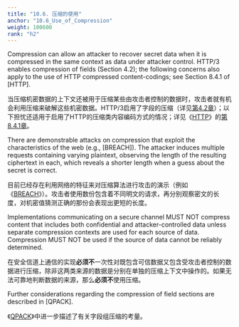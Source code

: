 ```yaml
---
title: "10.6. 压缩的使用"
anchor: "10.6_Use_of_Compression"
weight: 100600
rank: "h2"
---
```


Compression can allow an attacker to recover secret data when it is compressed in the same context as data under attacker control. HTTP/3 enables compression of fields (Section 4.2); the following concerns also apply to the use of HTTP compressed content-codings; see Section 8.4.1 of [HTTP].

当压缩机密数据的上下文还被用于压缩某些由攻击者控制的数据时，攻击者就有机会利用压缩来破解这些机密数据。HTTP/3启用了字段的压缩（详见[第4.2章]()）；以下担忧还适用于启用了HTTP的压缩类内容编码方式的情况；详见《[HTTP]()》的[第8.4.1章]()。

There are demonstrable attacks on compression that exploit the characteristics of the web (e.g., [BREACH]). The attacker induces multiple requests containing varying plaintext, observing the length of the resulting ciphertext in each, which reveals a shorter length when a guess about the secret is correct.

目前已经存在利用网络的特征来对压缩算法进行攻击的演示（例如《[BREACH]()》）。攻击者使用数份包含着不同明文的请求，再分别观察密文的长度，对机密值猜测正确的那份会表现出更短的长度。

Implementations communicating on a secure channel MUST NOT compress content that includes both confidential and attacker-controlled data unless separate compression contexts are used for each source of data. Compression MUST NOT be used if the source of data cannot be reliably determined.

在安全信道上通信的实现**必须不**一次性对既包含可信数据又包含受攻击者控制的数据进行压缩，除非这两类来源的数据是分别在单独的压缩上下文中操作的。如果无法可靠地判断数据的来源，那么**必须不**使用压缩。

Further considerations regarding the compression of field sections are described in [QPACK].

《[QPACK]()》中进一步描述了有关字段组压缩的考量。
